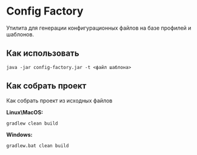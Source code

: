 # Config Factory

Утилита для генерации конфигурационных файлов на базе профилей и шаблонов.

## Как использовать

```
java -jar config-factory.jar -t <файл шаблона>
```

## Как собрать проект

Как собрать проект из исходных файлов

**Linux\MacOS:**

```
gradlew clean build
```

**Windows:**

```
gradlew.bat clean build
```
